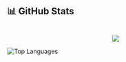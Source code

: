 ## 📊 GitHub Stats

<p align="center">
  <br>

  <!-- GitHub Stats -->
  <img src="https://github-readme-stats.vercel.app/api?username=daev681&show_icons=true&count_private=true&theme=radical" />
  <br>

  <!-- Top Languages -->
![Top Languages](https://github-readme-stats.vercel.app/api/top-langs/?username=daev681&layout=compact&theme=radical&hide=html,css,c%23)
  <br>



</p>
